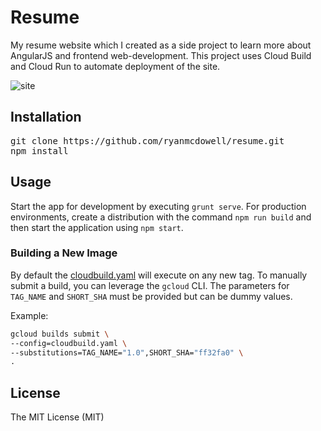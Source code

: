 # Resume

My resume website which I created as a side project to learn more about
AngularJS and frontend web-development. This project uses Cloud Build and
Cloud Run to automate deployment of the site.

![site](https://user-images.githubusercontent.com/1460312/103028751-fc0cd680-451d-11eb-8591-575172a4ba61.png)

## Installation

<pre>
git clone https://github.com/ryanmcdowell/resume.git
npm install
</pre>

## Usage

Start the app for development by executing `grunt serve`. For production environments,
create a distribution with the command `npm run build` and then start the application
using `npm start`.

### Building a New Image

By default the [cloudbuild.yaml](cloudbuild.yaml) will execute on any new tag.
To manually submit a build, you can leverage the `gcloud` CLI. The parameters
for `TAG_NAME` and `SHORT_SHA` must be provided but can be dummy values.

Example:
```sh
gcloud builds submit \
--config=cloudbuild.yaml \
--substitutions=TAG_NAME="1.0",SHORT_SHA="ff32fa0" \
.
```

## License

The MIT License (MIT)
